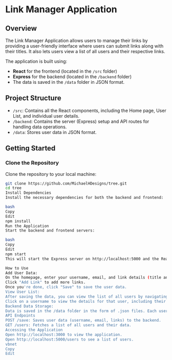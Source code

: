 # Link Manager Application

## Overview

The Link Manager Application allows users to manage their links by providing a user-friendly interface where users can submit links along with their titles. It also lets users view a list of all users and their respective links.

The application is built using:

- **React** for the frontend (located in the `/src` folder)
- **Express** for the backend (located in the `/backend` folder)
- The data is saved in the `/data` folder in JSON format.

## Project Structure

- `/src`: Contains all the React components, including the Home page, User List, and individual user details.
- `/backend`: Contains the server (Express) setup and API routes for handling data operations.
- `/data`: Stores user data in JSON format.

## Getting Started

### Clone the Repository

Clone the repository to your local machine:

```bash
git clone https://github.com/MichaelHDesigns/tree.git
cd tree
Install Dependencies
Install the necessary dependencies for both the backend and frontend:

bash
Copy
Edit
npm install
Run the Application
Start the backend and frontend servers:

bash
Copy
Edit
npm start
This will start the Express server on http://localhost:5000 and the React app on http://localhost:3000.

How to Use
Add User Data:
On the homepage, enter your username, email, and link details (title and URL).
Click "Add Link" to add more links.
Once you're done, click "Save" to save the user data.
View User List:
After saving the data, you can view the list of all users by navigating to the /users route.
Click on a username to view the details for that user, including their email and links.
Backend Data Storage:
Data is saved in the /data folder in the form of .json files. Each user has their data stored in a separate file.
API Endpoints
POST /save: Saves user data (username, email, links) to the backend.
GET /users: Fetches a list of all users and their data.
Accessing the Application
Open http://localhost:3000 to view the application.
Open http://localhost:5000/users to see a list of users.
vbnet
Copy
Edit
